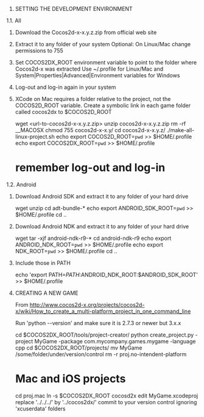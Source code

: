 
1. SETTING THE DEVELOPMENT ENVIRONMENT

1.1. All

1. Download the Cocos2d-x-x.y.z.zip from official web site
2. Extract it to any folder of your system
   Optional: On Linux/Mac change permissions to 755
3. Set COCOS2DX_ROOT environment variable to point to the folder where Cocos2d-x was extracted
   Use ~/.profile for Linux/Mac and System|Properties|Advanced|Environment variables for Windows
4. Log-out and log-in again in your system
5. XCode on Mac requires a folder relative to the project, not the COCOS2D_ROOT variable.
   Create a symbolic link in each game folder called cocos2dx to $COCOS2D_ROOT

	wget <url-to-cocos2d-x-x.y.z.zip>
	unzip cocos2d-x-x.y.z.zip
	rm -rf __MACOSX
	chmod 755 cocos2d-x-x.y/
	cd cocos2d-x-x.y.z/
	./make-all-linux-project.sh
	echo export COCOS2D_ROOT=`pwd` >> $HOME/.profile
	echo export COCOS2DX_ROOT=`pwd` >> $HOME/.profile
	# remember log-out and log-in


1.2. Android

1. Download Android SDK and extract it to any folder of your hard drive

	wget <url-adt-bundle-version>
	unzip <adt-bundle-version>
	cd adt-bundle-*
	echo export ANDROID_SDK_ROOT=`pwd` >> $HOME/.profile
	cd ..

2. Download Android NDK and extract it to any folder of your hard drive

	wget <url-android-ndk-r9>
	tar -xjf android-ndk-r9-*
	cd android-ndk-r9
	echo export ANDROID_NDK_ROOT=`pwd` >> $HOME/.profile
	echo export NDK_ROOT=`pwd` >> $HOME/.profile
	cd ..

3. Include those in PATH

	echo 'export PATH=$PATH:$ANDROID_NDK_ROOT:$ANDROID_SDK_ROOT' >> $HOME/.profile



2. CREATING A NEW GAME

	From http://www.cocos2d-x.org/projects/cocos2d-x/wiki/How_to_create_a_multi-platform_project_in_one_command_line

	Run 'python --version' and make sure it is 2.7.3 or newer but 3.x.x

	cd $COCOS2DX_ROOT/tools/project-creator/
	python create_project.py -project MyGame -package com.mycompany.games.mygame -language cpp
	cd $COCOS2DX_ROOT/projects/
	mv MyGame /some/folder/under/version/control
	rm -r proj.no-intendent-platform

	# Mac and iOS projects
	cd proj.mac
	ln -s $COCOS2DX_ROOT cocosd2x
	edit MyGame.xcodeproj
	replace '../../../' by '../cocos2dx/'
	commit to your version control ignoring 'xcuserdata' folders
